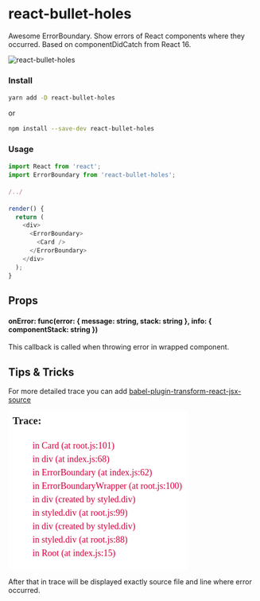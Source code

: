 # react-bullet-holes

Awesome ErrorBoundary. Show errors of React components where they occurred. Based on componentDidCatch from React 16.

![react-bullet-holes](docs/demo.gif)

### Install

```bash
yarn add -D react-bullet-holes
```

or

```bash
npm install --save-dev react-bullet-holes
```

### Usage

```javascript
import React from 'react';
import ErrorBoundary from 'react-bullet-holes';

/../

render() {
  return (
    <div>
      <ErrorBoundary>
        <Card />
      </ErrorBoundary>
    </div>
  );
}

```

## Props

#### onError: func(error: { message: string, stack: string }, info: { componentStack: string })

This callback is called when throwing error in wrapped component.

## Tips & Tricks

For more detailed trace you can add [babel-plugin-transform-react-jsx-source](https://babeljs.io/docs/plugins/transform-react-jsx-source/)

![extended trace](docs/extended-trace.png)

After that in trace will be displayed exactly source file and line where error occurred.
